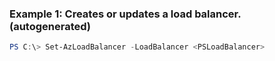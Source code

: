 ### Example 1: Creates or updates a load balancer. (autogenerated)
```powershell
PS C:\> Set-AzLoadBalancer -LoadBalancer <PSLoadBalancer>
```


